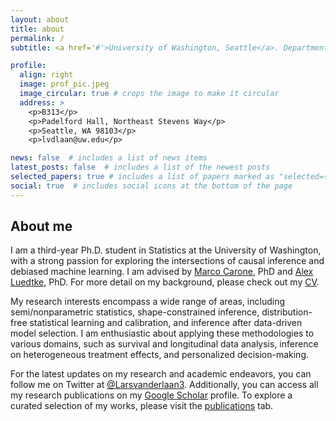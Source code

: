 ```yaml
---
layout: about
title: about
permalink: /
subtitle: <a href='#'>University of Washington, Seattle</a>. Department of Statistics

profile:
  align: right
  image: prof_pic.jpeg
  image_circular: true # crops the image to make it circular
  address: >
    <p>B313</p>
    <p>Padelford Hall, Northeast Stevens Way</p>
    <p>Seattle, WA 98103</p>
    <p>lvdlaan@uw.edu</p>

news: false  # includes a list of news items
latest_posts: false  # includes a list of the newest posts
selected_papers: true # includes a list of papers marked as "selected={true}"
social: true  # includes social icons at the bottom of the page
---
```


## About me

I am a third-year Ph.D. student in Statistics at the University of Washington, with a strong passion for exploring the intersections of causal inference and debiased machine learning. I am advised by [Marco Carone](http://faculty.washington.edu/mcarone/about.html), PhD and [Alex Luedtke](http://www.alexluedtke.com), PhD. For more detail on my background, please check out my [CV](https://larsvanderlaan.github.io/cv/).


My research interests encompass a wide range of areas, including semi/nonparametric statistics, shape-constrained inference, distribution-free statistical learning and calibration, and inference after data-driven model selection. I am enthusiastic about applying these methodologies to various domains, such as survival and longitudinal data analysis, inference on heterogeneous treatment effects, and personalized decision-making.

For the latest updates on my research and academic endeavors, you can follow me on Twitter at [@Larsvanderlaan3](https://twitter.com/LarsvanderLaan3). Additionally, you can access all my research publications on my [Google Scholar](https://scholar.google.com/citations?user=0bwP0i4AAAAJ&hl=en) profile. To explore a curated selection of my works, please visit the [publications](https://larsvanderlaan.github.io/publications/) tab.

 
 
